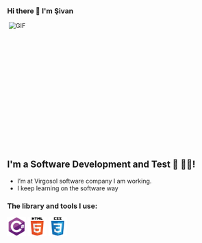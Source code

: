 ### Hi there 👋 I'm Şivan

<img align="right" alt="GIF" src="https://github.com/abhisheknaiidu/abhisheknaiidu/blob/master/code.gif?raw=true" width="500" height="320" />

## I'm a Software Development and Test  🚀 👨‍🎓!
- I’m at Virgosol software company I am working.
- I keep learning on the software way 

<h3 align="left">The library and tools I use:</h3>

<img src="https://raw.githubusercontent.com/devicons/devicon/master/icons/csharp/csharp-original.svg" alt="csharp" width="44" height="44"/>
 <img src="https://raw.githubusercontent.com/devicons/devicon/master/icons/html5/html5-original-wordmark.svg" alt="html5" width="44" height="44"/> 
<img src="https://raw.githubusercontent.com/devicons/devicon/master/icons/css3/css3-original-wordmark.svg" alt="css3" width="44" height="44"/> 




